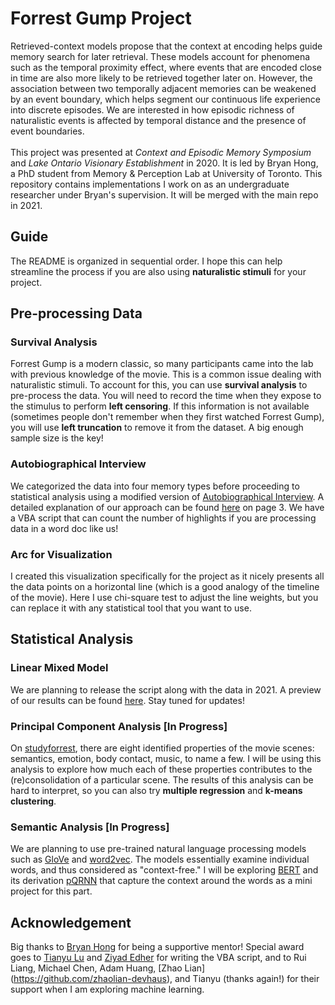 # Forrest Gump Project
Retrieved-context models propose that the context at encoding helps guide memory search for later retrieval. These models account for phenomena such as the temporal proximity effect, where events that are encoded close in time are also more likely to be retrieved together later on. However, the association between two temporally adjacent memories can be weakened by an event boundary, which helps segment our continuous life experience into discrete episodes. We are interested in how episodic richness of naturalistic events is affected by temporal distance and the presence of event boundaries. <br/>
<br/>
This project was presented at *Context and Episodic Memory Symposium* and *Lake Ontario Visionary Establishment* in 2020. It is led by Bryan Hong, a PhD student from Memory & Perception Lab at University of Toronto. This repository contains implementations I work on as an undergraduate researcher under Bryan's supervision. It will be merged with the main repo in 2021. 

## Guide
The README is organized in sequential order. I hope this can help streamline the process if you are also using **naturalistic stimuli** for your project.

## Pre-processing Data
### Survival Analysis
Forrest Gump is a modern classic, so many participants came into the lab with previous knowledge of the movie. This is a common issue dealing with naturalistic stimuli. To account for this, you can use **survival analysis** to pre-process the data. You will need to record the time when they expose to the stimulus to perform **left censoring**. If this information is not available (sometimes people don't remember when they first watched Forrest Gump), you will use **left truncation** to remove it from the dataset. A big enough sample size is the key!

### Autobiographical Interview
We categorized the data into four memory types before proceeding to statistical analysis using a modified version of [Autobiographical Interview](https://psycnet.apa.org/record/2002-06812-014). A detailed explanation of our approach can be found [here](https://drive.google.com/file/d/1evNwjzXrLMWbc7vlZwrFxz0LD5B2G09j/view?usp=sharing) on page 3. We have a VBA script that can count the number of highlights if you are processing data in a word doc like us!

### Arc for Visualization
I created this visualization specifically for the project as it nicely presents all the data points on a horizontal line (which is a good analogy of the timeline of the movie). Here I use chi-square test to adjust the line weights, but you can replace it with any statistical tool that you want to use.

## Statistical Analysis
### Linear Mixed Model
We are planning to release the script along with the data in 2021. A preview of our results can be found [here](https://drive.google.com/file/d/1evNwjzXrLMWbc7vlZwrFxz0LD5B2G09j/view?usp=sharing). Stay tuned for updates!

### Principal Component Analysis [In Progress]
On [studyforrest](http://studyforrest.org/data.html), there are eight identified properties of the movie scenes: semantics, emotion, body contact, music, to name a few. I will be using this analysis to explore how much each of these properties contributes to the (re)consolidation of a particular scene. The results of this analysis can be hard to interpret, so you can also try **multiple regression** and **k-means clustering**.

### Semantic Analysis [In Progress]
We are planning to use pre-trained natural language processing models such as [GloVe](https://github.com/stanfordnlp/GloVe) and [word2vec](http://jalammar.github.io/illustrated-word2vec/). The models essentially examine individual words, and thus considered as "context-free." I will be exploring [BERT](https://ai.googleblog.com/2018/11/open-sourcing-bert-state-of-art-pre.html) and its derivation [pQRNN](https://ai.googleblog.com/2020/09/advancing-nlp-with-efficient-projection.html) that capture the context around the words as a mini project for this part.

## Acknowledgement
Big thanks to [Bryan Hong](https://github.com/bryanhong8) for being a supportive mentor! Special award goes to [Tianyu Lu](https://github.com/tianyu-lu) and [Ziyad Edher](https://github.com/ziyadedher) for writing the VBA script, and to Rui Liang, Michael Chen, Adam Huang, [Zhao Lian] (https://github.com/zhaolian-devhaus), and Tianyu (thanks again!) for their support when I am exploring machine learning.
